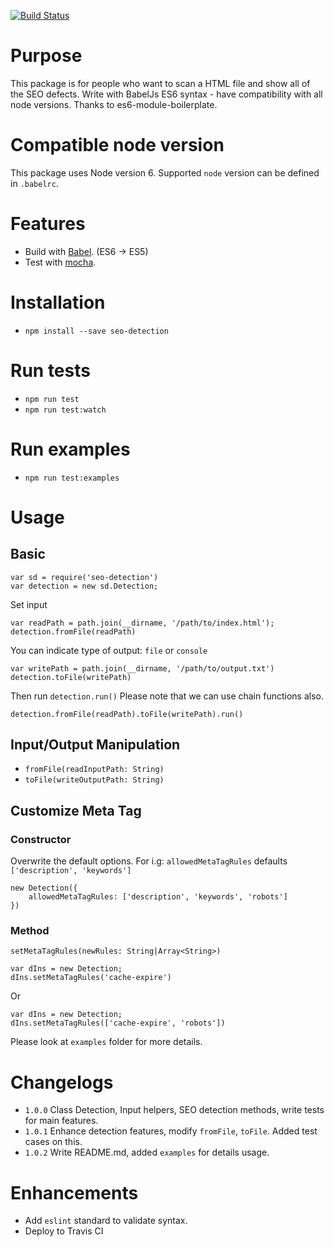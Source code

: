 [![Build Status](https://travis-ci.org/jimmytuc/seo-detection.svg?branch=master)](https://travis-ci.org/jimmytuc/seo-detection)

# Purpose
This package is for people who want to scan a HTML file and show all of the SEO defects.
Write with BabelJs ES6 syntax - have compatibility with all node versions.
Thanks to es6-module-boilerplate.

# Compatible node version
This package uses Node version 6. Supported `node` version can be defined in `.babelrc`. 

# Features
* Build with [Babel](https://babeljs.io). (ES6 -> ES5)
* Test with [mocha](https://mochajs.org).

# Installation
- `npm install --save seo-detection`

# Run tests
- `npm run test`
- `npm run test:watch`

# Run examples
- `npm run test:examples`

# Usage
## Basic
```
var sd = require('seo-detection')
var detection = new sd.Detection;
```
Set input
```
var readPath = path.join(__dirname, '/path/to/index.html');
detection.fromFile(readPath)
```
You can indicate type of output: `file` or `console`
```
var writePath = path.join(__dirname, '/path/to/output.txt')
detection.toFile(writePath)
```
Then run `detection.run()`
Please note that we can use chain functions also.
```
detection.fromFile(readPath).toFile(writePath).run()
```

## Input/Output Manipulation
- `fromFile(readInputPath: String)`
- `toFile(writeOutputPath: String)`

## Customize Meta Tag
### Constructor
Overwrite the default options. For i.g: `allowedMetaTagRules` defaults `['description', 'keywords']`
```
new Detection({
    allowedMetaTagRules: ['description', 'keywords', 'robots']
})
```
### Method
`setMetaTagRules(newRules: String|Array<String>)`
```
var dIns = new Detection;
dIns.setMetaTagRules('cache-expire')
```
Or
```
var dIns = new Detection;
dIns.setMetaTagRules(['cache-expire', 'robots'])
```

Please look at `examples` folder for more details.

# Changelogs
- `1.0.0` Class Detection, Input helpers, SEO detection methods, write tests for main features.
- `1.0.1` Enhance detection features, modify `fromFile`, `toFile`. Added test cases on this.
- `1.0.2` Write README.md, added `examples` for details usage.

# Enhancements
- Add `eslint` standard to validate syntax.
- Deploy to Travis CI